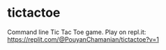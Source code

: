 # tictactoe

Command line Tic Tac Toe game.
Play on repl.it: https://replit.com/@PouyanChamanian/tictactoe?v=1 
